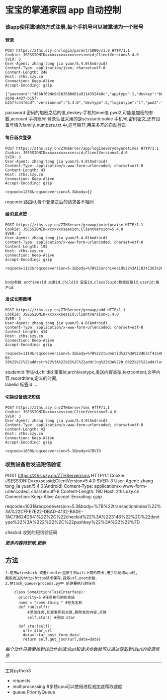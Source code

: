 # 宝宝的掌通家园 app 自动控制

### 该app使用邀请的方式注册,每个手机号可以被邀请为一个账号

#### 登录
    POST https://zths.szy.cn/login/parent/1000/v1.0 HTTP/1.1
    Cookie: JSESSIONID=xxxxxxxxxxxxseesionid;ClientVersion=5.4.0
    SVER: 3
    User-Agent: zhang tong jia yuan/5.4.0(Android)
    Content-Type: application/json; charset=utf-8
    Content-Length: 248
    Host: zths.szy.cn
    Connection: Keep-Alive
    Accept-Encoding: gzip

    {"password":"456bf69de5d1b3588d61a91143524b8c","apptype":1,"devkey":"b8fe01a2-ab90-4427-b15f-b25ffc44fddd","versionnum":"5.4.0","devtype":3,"logintype":"1","pwd2":"e10adc3949ba59abbe56e057f20f883e","account":"134xxxxxx","release":"1","oemid":"1"}


password 密码的加密之后的值,devkey:手机的imei值
pwd2,可能是加密的参数,account:手机账号
登录认证采用的是session/cookie
手机号,密码密文,还有设备号填入family_numbers.txt 中,逗号隔开,用来多开的自动登录


#### 每日首次登录
    POST https://zths.szy.cn/ZTHServer/app/logineverydayonetimes HTTP/1.1
    Cookie: JSESSIONID=xxxxxxxxxxsessid;ClientVersion=5.4.0
    SVER: 3
    User-Agent: zhang tong jia yuan/5.4.0(Android)
    Content-Type: application/x-www-form-urlencoded; charset=utf-8
    Content-Length: 43
    Host: zths.szy.cn
    Connection: Keep-Alive
    Accept-Encoding: gzip

    reqcode=1236&reqcodeversion=5.3&body={}

   reqcode:路由id,每个登录之后的请求各不相同

#### 给消息点赞
    POST https://zths.szy.cn/ZTHServer/growup/pointpraise HTTP/1.1
    Cookie: JSESSIONID=xxxxxxxseesion;ClientVersion=5.4.0
    SVER: 3
    User-Agent: zhang tong jia yuan/5.4.0(Android)
    Content-Type: application/x-www-form-urlencoded; charset=utf-8
    Content-Length: 192
    Host: zths.szy.cn
    Connection: Keep-Alive
    Accept-Encoding: gzip

    reqcode=1122&reqcodeversion=5.3&body=%7B%22archivesid%22%3A110341361%2C%22childid%22%3A%2205b1a4624bd71f15044d%22%2C%22classalbumid%22%3A59751347%2C%22userid%22%3A%22c692860d43ffbfd7977e%22%7D


    body参数 archivesid 文章id,childid 宝宝id,classlbuid:教室班级id,userid:用户id

#### 发成长圈微博

    POST https://zths.szy.cn/ZTHServer/growup/add HTTP/1.1
    Cookie: JSESSIONID=xxxxxxsessid;ClientVersion=5.4.0
    SVER: 3
    User-Agent: zhang tong jia yuan/5.4.0(Android)
    Content-Type: application/x-www-form-urlencoded; charset=utf-8
    Content-Length: 414
    Host: zths.szy.cn
    Connection: Keep-Alive
    Accept-Encoding: gzip

    reqcode=1119&reqcodeversion=5.3&body=%7B%22studentid%22%3A%22463cf42a48ea1cd573cf%22%2C%22childid%22%3A%2205b1a4624bd71f15044d%22%2C%22archivestype%22%3A2%2C%22textcontent%22%3A%22111%22%2C%22recordtime%22%3A%222018-03-28%22%2C%22addrstr%22%3A%22%22%2C%22addrlng%22%3A%220.0%22%2C%22addrlat%22%3A%220.0%22%2C%22sendtype%22%3A0%2C%22musicurl%22%3A%22%22%2C%22musicname%22%3A%22%22%2C%22labelids%22%3A%22502022%22%7D


   studentid 学生id,childid 宝宝id,archivestype,发送内容类型,textcontent,文字内容,recordtime,定义的时间,    
   labelid 标签id ...


#### 切换设备请求短信
    POST https://zths.szy.cn/ZTHServer/sms HTTP/1.1
    Cookie: JSESSIONID=xxxxsession;ClientVersion=5.4.0
    SVER: 3
    User-Agent: zhang tong jia yuan/5.4.0(Android)
    Content-Type: application/x-www-form-urlencoded; charset=utf-8
    Content-Length: 43
    Host: zths.szy.cn
    Connection: Keep-Alive
    Accept-Encoding: gzip

    reqcode=1030&reqcodeversion=5.3&body=%7B%7D



### 收到设备后发送短信验证
POST https://zths.szy.cn/ZTHServer/sms HTTP/1.1
Cookie: JSESSIONID=xxxsessid;ClientVersion=5.4.0
SVER: 3
User-Agent: zhang tong jia yuan/5.4.0(Android)
Content-Type: application/x-www-form-urlencoded; charset=utf-8
Content-Length: 190
Host: zths.szy.cn
Connection: Keep-Alive
Accept-Encoding: gzip

reqcode=1031&reqcodeversion=5.3&body=%7B%22transactionindex%22%3A%22CFFE7E22-DBAD-4132-BA0E-7AC79624D541%22%2C%22checkid%22%3A%223146%22%2C%22devtype%22%3A%222%22%2C%22pushkey%22%3A%22%22%7D

checkid 收到的短信验证码



 ***更多内容待抓取,更新***


## 方法
    1.使用wireshark 或者fiddler监听手机wifi上网的网卡,用手机访问app时,
    截取发送的http/https请求保存,提取url,post参数.
    2.在task_queue/process.py中 新建要执行的任务    
```ptyhon
    class SomeAction(TaskInterface):    
      priority=5 #任务执行的优先级
      name = "some thing " #任务名称    
      def run(self):        
          #添加任务,如查看所有文章,删除发的内容,点赞
          self.star() #例如 star       

      def star(self):        
        url='star_url'    
        data='star_post_form_data'
        return self.get_json(url,data=data)
```
*每个动作只需要找到该动作的请求url和请求参数就可以通过获取到该url的资源信息*




---

工具python3
* requests
* multiprocessing    #多核cpu可以使用进程池加速爬取速度
* queue.PriorityQueue
